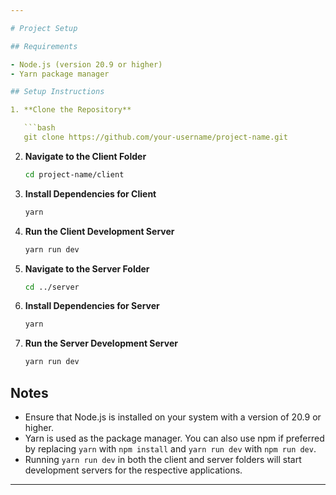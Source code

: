 ```yaml
---

# Project Setup

## Requirements

- Node.js (version 20.9 or higher)
- Yarn package manager

## Setup Instructions

1. **Clone the Repository**

   ```bash
   git clone https://github.com/your-username/project-name.git
   ```

2. **Navigate to the Client Folder**

   ```bash
   cd project-name/client
   ```

3. **Install Dependencies for Client**

   ```bash
   yarn
   ```

4. **Run the Client Development Server**

   ```bash
   yarn run dev
   ```

5. **Navigate to the Server Folder**

   ```bash
   cd ../server
   ```

6. **Install Dependencies for Server**

   ```bash
   yarn
   ```

7. **Run the Server Development Server**
   ```bash
   yarn run dev
   ```

## Notes

- Ensure that Node.js is installed on your system with a version of 20.9 or higher.
- Yarn is used as the package manager. You can also use npm if preferred by replacing `yarn` with `npm install` and `yarn run dev` with `npm run dev`.
- Running `yarn run dev` in both the client and server folders will start development servers for the respective applications.

---
```

